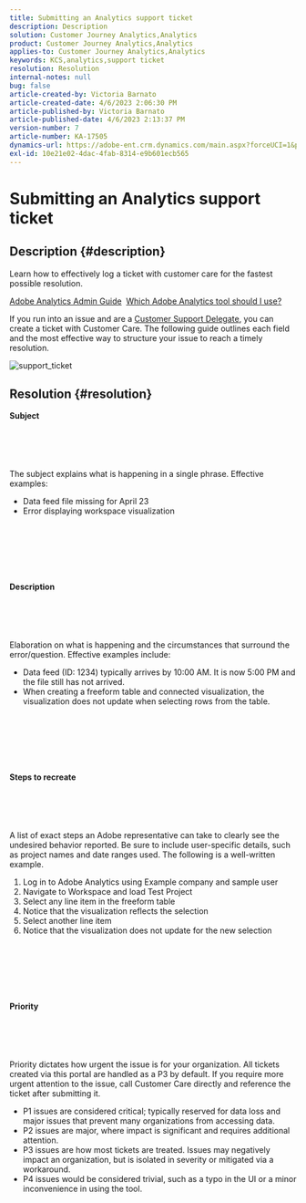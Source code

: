 ```yaml
---
title: Submitting an Analytics support ticket
description: Description
solution: Customer Journey Analytics,Analytics
product: Customer Journey Analytics,Analytics
applies-to: Customer Journey Analytics,Analytics
keywords: KCS,analytics,support ticket
resolution: Resolution
internal-notes: null
bug: false
article-created-by: Victoria Barnato
article-created-date: 4/6/2023 2:06:30 PM
article-published-by: Victoria Barnato
article-published-date: 4/6/2023 2:13:37 PM
version-number: 7
article-number: KA-17505
dynamics-url: https://adobe-ent.crm.dynamics.com/main.aspx?forceUCI=1&pagetype=entityrecord&etn=knowledgearticle&id=f529d237-84d4-ed11-a7c7-6045bd006295
exl-id: 10e21e02-4dac-4fab-8314-e9b601ecb565
---
```

# Submitting an Analytics support ticket

## Description {#description}


Learn how to effectively log a ticket with customer care for the fastest possible resolution.

[Adobe Analytics Admin Guide](https://experienceleague.adobe.com/docs/analytics/admin/home.html)  [Which Adobe Analytics tool should I use?](https://experienceleague.adobe.com/docs/analytics/analyze/admin-overview/which-analytics-tool.html)

If you run into an issue and are a [Customer Support Delegate](https://helpx.adobe.com/experience-cloud/supported-users.html), you can create a ticket with Customer Care. The following guide outlines each field and the most effective way to structure your issue to reach a timely resolution.

![support_ticket](https://helpx.adobe.com/content/dam/help/en/analytics/kb/submitting-an-analytics-support-ticket/jcr:content/main-pars/image/support_ticket.png "support_ticket")


## Resolution {#resolution}

<b>Subject</b><br><br><br><br> <br><br>
The subject explains what is happening in a single phrase. Effective examples:

- Data feed file missing for April 23
- Error displaying workspace visualization

<br><br><br><br> <br><br><b>Description</b><br><br><br><br> <br><br>
Elaboration on what is happening and the circumstances that surround the error/question. Effective examples include:

- Data feed (ID: 1234) typically arrives by 10:00 AM. It is now 5:00 PM and the file still has not arrived.
- When creating a freeform table and connected visualization, the visualization does not update when selecting rows from the table.

<br><br><br><br> <br><br><b>Steps to recreate</b><br><br><br><br> <br><br>
A list of exact steps an Adobe representative can take to clearly see the undesired behavior reported. Be sure to include user-specific details, such as project names and date ranges used. The following is a well-written example.

1. Log in to Adobe Analytics using Example company and sample user
2. Navigate to Workspace and load Test Project
3. Select any line item in the freeform table
4. Notice that the visualization reflects the selection
5. Select another line item
6. Notice that the visualization does not update for the new selection

<br><br><br><br> <br><br><b>Priority</b><br><br><br><br> <br><br>
Priority dictates how urgent the issue is for your organization. All tickets created via this portal are handled as a P3 by default. If you require more urgent attention to the issue, call Customer Care directly and reference the ticket after submitting it.

- P1 issues are considered critical; typically reserved for data loss and major issues that prevent many organizations from accessing data.
- P2 issues are major, where impact is significant and requires additional attention.
- P3 issues are how most tickets are treated. Issues may negatively impact an organization, but is isolated in severity or mitigated via a workaround.
- P4 issues would be considered trivial, such as a typo in the UI or a minor inconvenience in using the tool.

<br><br><br><br>
